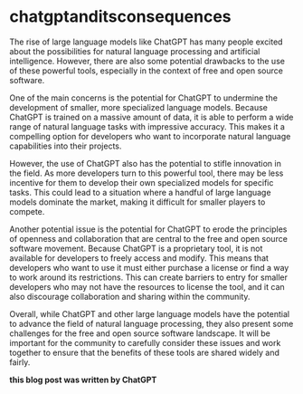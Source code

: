 # chatgptanditsconsequences

The rise of large language models like ChatGPT has many people excited about the possibilities for natural language processing and artificial intelligence. However, there are also some potential drawbacks to the use of these powerful tools, especially in the context of free and open source software.

One of the main concerns is the potential for ChatGPT to undermine the development of smaller, more specialized language models. Because ChatGPT is trained on a massive amount of data, it is able to perform a wide range of natural language tasks with impressive accuracy. This makes it a compelling option for developers who want to incorporate natural language capabilities into their projects.

However, the use of ChatGPT also has the potential to stifle innovation in the field. As more developers turn to this powerful tool, there may be less incentive for them to develop their own specialized models for specific tasks. This could lead to a situation where a handful of large language models dominate the market, making it difficult for smaller players to compete.

Another potential issue is the potential for ChatGPT to erode the principles of openness and collaboration that are central to the free and open source software movement. Because ChatGPT is a proprietary tool, it is not available for developers to freely access and modify. This means that developers who want to use it must either purchase a license or find a way to work around its restrictions. This can create barriers to entry for smaller developers who may not have the resources to license the tool, and it can also discourage collaboration and sharing within the community.

Overall, while ChatGPT and other large language models have the potential to advance the field of natural language processing, they also present some challenges for the free and open source software landscape. It will be important for the community to carefully consider these issues and work together to ensure that the benefits of these tools are shared widely and fairly.

**this blog post was written by ChatGPT**
